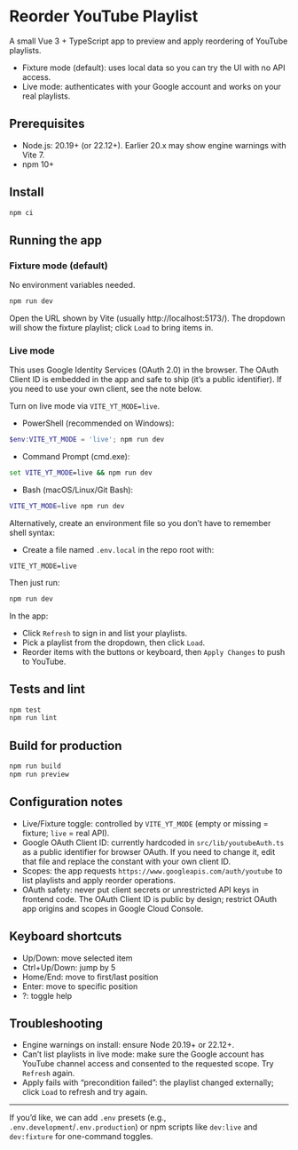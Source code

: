 # Reorder YouTube Playlist

A small Vue 3 + TypeScript app to preview and apply reordering of YouTube playlists.

- Fixture mode (default): uses local data so you can try the UI with no API access.
- Live mode: authenticates with your Google account and works on your real playlists.

## Prerequisites

- Node.js: 20.19+ (or 22.12+). Earlier 20.x may show engine warnings with Vite 7.
- npm 10+

## Install

```powershell
npm ci
```

## Running the app

### Fixture mode (default)

No environment variables needed.

```powershell
npm run dev
```

Open the URL shown by Vite (usually http://localhost:5173/). The dropdown will show the fixture playlist; click `Load` to bring items in.

### Live mode

This uses Google Identity Services (OAuth 2.0) in the browser. The OAuth Client ID is embedded in the app and safe to ship (it’s a public identifier). If you need to use your own client, see the note below.

Turn on live mode via `VITE_YT_MODE=live`.

- PowerShell (recommended on Windows):

```powershell
$env:VITE_YT_MODE = 'live'; npm run dev
```

- Command Prompt (cmd.exe):

```bat
set VITE_YT_MODE=live && npm run dev
```

- Bash (macOS/Linux/Git Bash):

```bash
VITE_YT_MODE=live npm run dev
```

Alternatively, create an environment file so you don’t have to remember shell syntax:

- Create a file named `.env.local` in the repo root with:

```
VITE_YT_MODE=live
```

Then just run:

```powershell
npm run dev
```

In the app:

- Click `Refresh` to sign in and list your playlists.
- Pick a playlist from the dropdown, then click `Load`.
- Reorder items with the buttons or keyboard, then `Apply Changes` to push to YouTube.

## Tests and lint

```powershell
npm test
npm run lint
```

## Build for production

```powershell
npm run build
npm run preview
```

## Configuration notes

- Live/Fixture toggle: controlled by `VITE_YT_MODE` (empty or missing = fixture; `live` = real API).
- Google OAuth Client ID: currently hardcoded in `src/lib/youtubeAuth.ts` as a public identifier for browser OAuth. If you need to change it, edit that file and replace the constant with your own client ID.
- Scopes: the app requests `https://www.googleapis.com/auth/youtube` to list playlists and apply reorder operations.
- OAuth safety: never put client secrets or unrestricted API keys in frontend code. The OAuth Client ID is public by design; restrict OAuth app origins and scopes in Google Cloud Console.

## Keyboard shortcuts

- Up/Down: move selected item
- Ctrl+Up/Down: jump by 5
- Home/End: move to first/last position
- Enter: move to specific position
- ?: toggle help

## Troubleshooting

- Engine warnings on install: ensure Node 20.19+ or 22.12+.
- Can’t list playlists in live mode: make sure the Google account has YouTube channel access and consented to the requested scope. Try `Refresh` again.
- Apply fails with “precondition failed”: the playlist changed externally; click `Load` to refresh and try again.

---

If you’d like, we can add `.env` presets (e.g., `.env.development`/`.env.production`) or npm scripts like `dev:live` and `dev:fixture` for one-command toggles.
